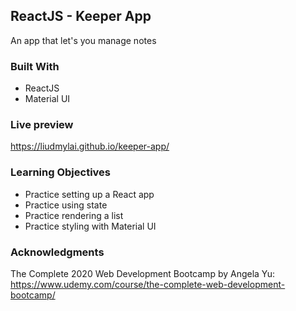## ReactJS - Keeper App
An app that let's you manage notes

### Built With
* ReactJS
* Material UI

### Live preview
https://liudmylai.github.io/keeper-app/

### Learning Objectives
* Practice setting up a React app
* Practice using state
* Practice rendering a list
* Practice styling with Material UI

### Acknowledgments
The Complete 2020 Web Development Bootcamp by Angela Yu: https://www.udemy.com/course/the-complete-web-development-bootcamp/